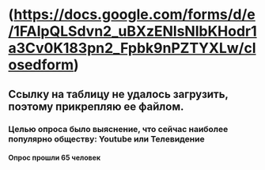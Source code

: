 # (https://docs.google.com/forms/d/e/1FAIpQLSdvn2_uBXzENlsNlbKHodr1a3Cv0K183pn2_Fpbk9nPZTYXLw/closedform)
## Ссылку на таблицу не удалось загрузить, поэтому прикрепляю ее файлом.
### Целью опроса было выяснение, что сейчас наиболее популярно обществу: Youtube или Телевидение
#### Опрос прошли 65 человек
